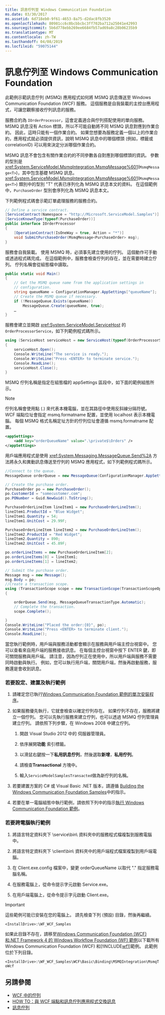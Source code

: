```yaml
---
title: 訊息佇列至 Windows Communication Foundation
ms.date: 03/30/2017
ms.assetid: 6d718eb0-9f61-4653-8a75-d2dac8fb3520
ms.openlocfilehash: 80981cc6c0bcbbcbc3ff702ba712a25041e42993
ms.sourcegitcommit: 5b6d778ebb269ee6684fb57ad69a8c28b06235b9
ms.translationtype: MT
ms.contentlocale: zh-TW
ms.lasthandoff: 04/08/2019
ms.locfileid: "59075144"
---
```

# <a name="message-queuing-to-windows-communication-foundation"></a>訊息佇列至 Windows Communication Foundation
此範例示範訊息佇列 (MSMQ) 應用程式如何將 MSMQ 訊息傳送至 Windows Communication Foundation (WCF) 服務。 這個服務是自我裝載的主控台應用程式，可讓您觀察接收佇列訊息的服務。  
  
 服務合約為 `IOrderProcessor`，這會定義適合與佇列搭配使用的單向服務。 MSMQ 訊息沒有 Action 標頭，所以不可能自動將不同 MSMQ 訊息對應到作業合約。 因此，這時只能有一個作業合約。 如果您想要為服務定義一個以上的作業合約，應用程式就必須提供資訊，說明 MSMQ 訊息中的哪個標頭 (例如，標籤或 correlationID) 可以用來決定分派哪個作業合約。
  
 MSMQ 訊息不會包含有關作業合約的不同參數各自對應到哪個標頭的資訊。 參數的型別是 <xref:System.ServiceModel.MsmqIntegration.MsmqMessage%601>(`MsmqMessage<T>`)，其中包含基礎 MSMQ 訊息。 <xref:System.ServiceModel.MsmqIntegration.MsmqMessage%601>(`MsmqMessage<T>`) 類別中的型別 "T" 代表已序列化為 MSMQ 訊息本文的資料。 在這個範例中，`PurchaseOrder` 型別會序列化為 MSMQ 訊息本文。  
  
 下列範例程式碼會示範訂單處理服務的服務合約。  

```csharp
// Define a service contract.
[ServiceContract(Namespace = "http://Microsoft.ServiceModel.Samples")]
[ServiceKnownType(typeof(PurchaseOrder))]
public interface IOrderProcessor
{
    [OperationContract(IsOneWay = true, Action = "*")]
    void SubmitPurchaseOrder(MsmqMessage<PurchaseOrder> msg);
}
```

 服務會自我裝載。 使用 MSMQ 時，必須事先建立使用的佇列。 這個動作可手動或透過程式碼完成。 在這個範例中，服務會檢查佇列的存在，並在需要時建立佇列。 佇列名稱會從組態檔中讀取。

```csharp
public static void Main()
{
    // Get the MSMQ queue name from the application settings in
    // configuration.
    string queueName = ConfigurationManager.AppSettings["queueName"];
    // Create the MSMQ queue if necessary.
    if (!MessageQueue.Exists(queueName))
        MessageQueue.Create(queueName, true);
    …
}
```

 服務會建立並開啟 <xref:System.ServiceModel.ServiceHost> 的 `OrderProcessorService`，如下列範例程式碼所示。

```csharp
using (ServiceHost serviceHost = new ServiceHost(typeof(OrderProcessorService)))
{
    serviceHost.Open();
    Console.WriteLine("The service is ready.");
    Console.WriteLine("Press <ENTER> to terminate service.");
    Console.ReadLine();
    serviceHost.Close();
}
```

 MSMQ 佇列名稱是指定在組態檔的 appSettings 區段中，如下面的範例組態所示。

> [!NOTE]
>  佇列名稱會使用點 (.) 來代表本機電腦，並在其路徑中使用反斜線分隔符號。 WCF 端點位址會指定 msmq.formatname 配置，並使用 localhost 表示本機電腦。 每個 MSMQ 格式名稱定址方針的佇列位址會遵循 msmq.formatname 配置。

```xml
<appSettings>
    <add key="orderQueueName" value=".\private$\Orders" />
</appSettings>
```

 用戶端應用程式是使用 <xref:System.Messaging.MessageQueue.Send%2A> 方法將永久和異動訊息傳送至佇列的 MSMQ 應用程式，如下列範例程式碼所示。

```csharp
//Connect to the queue.
MessageQueue orderQueue = new MessageQueue(ConfigurationManager.AppSettings["orderQueueName"]);

// Create the purchase order.
PurchaseOrder po = new PurchaseOrder();
po.CustomerId = "somecustomer.com";
po.PONumber = Guid.NewGuid().ToString();

PurchaseOrderLineItem lineItem1 = new PurchaseOrderLineItem();
lineItem1.ProductId = "Blue Widget";
lineItem1.Quantity = 54;
lineItem1.UnitCost = 29.99F;

PurchaseOrderLineItem lineItem2 = new PurchaseOrderLineItem();
lineItem2.ProductId = "Red Widget";
lineItem2.Quantity = 890;
lineItem2.UnitCost = 45.89F;

po.orderLineItems = new PurchaseOrderLineItem[2];
po.orderLineItems[0] = lineItem1;
po.orderLineItems[1] = lineItem2;

// Submit the purchase order.
Message msg = new Message();
msg.Body = po;
//Create a transaction scope.
using (TransactionScope scope = new TransactionScope(TransactionScopeOption.Required))
{

    orderQueue.Send(msg, MessageQueueTransactionType.Automatic);
    // Complete the transaction.
    scope.Complete();

}
Console.WriteLine("Placed the order:{0}", po);
Console.WriteLine("Press <ENTER> to terminate client.");
Console.ReadLine();
```

 當您執行範例時，用戶端與服務活動都會顯示在服務與用戶端主控台視窗中。 您可以查看來自用戶端的服務接收訊息。 在每個主控台視窗中按下 ENTER 鍵，即可關閉服務與用戶端。 請注意，因為佇列正在使用中，所以用戶端與服務不需要同時啟動與執行。 例如，您可以執行用戶端，關閉用戶端，然後再啟動服務，服務還是會收到訊息。

### <a name="to-setup-build-and-run-the-sample"></a>若要設定、建置及執行範例

1.  請確定您已執行[Windows Communication Foundation 範例的單次安裝程序](../../../../docs/framework/wcf/samples/one-time-setup-procedure-for-the-wcf-samples.md)。

2.  如果服務優先執行，它就會檢查以確定佇列存在。 如果佇列不存在，服務將建立一個佇列。 您可以先執行服務來建立佇列，也可以透過 MSMQ 佇列管理員建立佇列。 請依照下列步驟，在 Windows 2008 中建立佇列。

    1.  開啟 Visual Studio 2012 中的 伺服器管理員。

    2.  依序展開**功能** 索引標籤。

    3.  以滑鼠右鍵按一下**私用訊息佇列**，然後選取**新增**，**私用佇列**。

    4.  請檢查**Transactional**  方塊中。

    5.  輸入`ServiceModelSamplesTransacted`做為新佇列的名稱。

3.  若要建置方案的 C# 或 Visual Basic .NET 版本，請遵循 [Building the Windows Communication Foundation Samples](../../../../docs/framework/wcf/samples/building-the-samples.md)中的指示。

4.  若要在單一電腦組態中執行範例，請依照下列中的指示[執行 Windows Communication Foundation 範例](../../../../docs/framework/wcf/samples/running-the-samples.md)。

### <a name="to-run-the-sample-across-computers"></a>若要跨電腦執行範例

1.  將語言特定資料夾下 \service\bin\ 資料夾中的服務程式檔複製到服務電腦中。

2.  將語言特定資料夾下 \client\bin\ 資料夾中的用戶端程式檔案複製到用戶端電腦。

3.  在 Client.exe.config 檔案中，變更 orderQueueName 以取代 "." 指定服務電腦名稱。

4.  在服務電腦上，從命令提示字元啟動 Service.exe。

5.  在用戶端電腦上，從命令提示字元啟動 Client.exe。

> [!IMPORTANT]
>  這些範例可能已安裝在您的電腦上。 請先檢查下列 (預設) 目錄，然後再繼續。  
>   
>  `<InstallDrive>:\WF_WCF_Samples`  
>   
>  如果此目錄不存在，請移至[Windows Communication Foundation (WCF) 和.NET Framework 4 的 Windows Workflow Foundation (WF) 範例](https://go.microsoft.com/fwlink/?LinkId=150780)以下載所有 Windows Communication Foundation (WCF) 和[!INCLUDE[wf1](../../../../includes/wf1-md.md)]範例。 此範例位於下列目錄。  
>   
>  `<InstallDrive>:\WF_WCF_Samples\WCF\Basic\Binding\MSMQIntegration\MsmqToWcf`  
  
## <a name="see-also"></a>另請參閱

- [WCF 中的佇列](../../../../docs/framework/wcf/feature-details/queues-in-wcf.md)
- [HOW TO：與 WCF 端點和訊息佇列應用程式交換訊息](../../../../docs/framework/wcf/feature-details/how-to-exchange-messages-with-wcf-endpoints-and-message-queuing-applications.md)
- [訊息佇列](https://go.microsoft.com/fwlink/?LinkId=94968)
